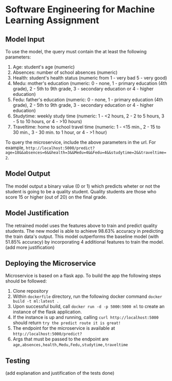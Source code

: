 # Software Engineering for Machine Learning Assignment

## Model Input

To use the model, the query must contain the at least the following parameters:

1. Age: student's age (numeric)
2. Absences: number of school absences (numeric)
3. Health: student's health status (numeric from 1 - very bad 5 - very good)
4. Medu: mother's education (numeric: 0 - none, 1 - primary education (4th grade), 2 - 5th to 9th grade, 3 - secondary education or 4 - higher education)
5. Fedu: father's education (numeric: 0 - none, 1 - primary education (4th grade), 2 - 5th to 9th grade, 3 - secondary education or 4 - higher education)
6. Studytime: weekly study time (numeric: 1 - <2 hours, 2 - 2 to 5 hours, 3 - 5 to 10 hours, or 4 - >10 hours)
7. Traveltime: home to school travel time (numeric: 1 - <15 min., 2 - 15 to 30 min., 3 - 30 min. to 1 hour, or 4 - >1 hour)

To query the microservice, include the above parameters in the url. For example, `http://localhost:5000/predict?age=18&&absences=6&&health=3&&Medu=4&&Fedu=4&&studytime=2&&traveltime=2`.

## Model Output 

The model output a binary value (0 or 1) which predicts wheter or not the student is going to be a quality student. Quality students are those who score 15 or higher (out of 20) on the final grade.

## Model Justification 

The retrained model uses the features above to train and predict quality students. The new model is able to achieve 98.63% accuracy in predicting the train data's output. This model outperforms the baseline model (with 51.85% accuracy) by incorporating 4 additional features to train the model. (add more justification)

## Deploying the Microservice 

Microservice is based on a flask app. To build the app the following steps should be followed:
1. Clone repository
2. Within `dockerfile` directory, run the following docker command `docker build -t ml:latest .`
3. Upon successful build, call `docker run -d -p 5000:5000 ml` to create an instance of the flask application.
4. If the instance is up and running, calling `curl http://localhost:5000` should return `try the predict route it is great!`
5. The endpoint for the microservice is available at `http://localhost:5000/predict?`
6. Args that must be passed to the endpoint are `age,absences,health,Medu,Fedu,studytime,traveltime`
## Testing 

(add explanation and justification of the tests done)
